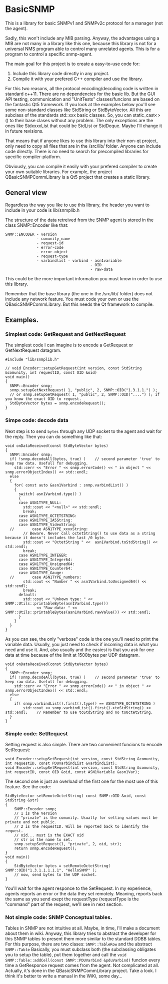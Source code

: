# BasicSNMP

This is a library for basic SNMPv1 and SNMPv2c protocol for a manager (not the agent).

Sadly, this won't include any MIB parsing.
Anyway, the advantages using a MIB are not many in a library like this one, because this library is not for a universal NMS program able to control many unrelated agents. This is for a program to control a specific snmp-agent.

The main goal for this project is to create a easy-to-use code for:
1. Include this library code directly in any project.
2. Compile it with your prefered C++ compiler and use the library.

For this two reasons, all the protocol encoding/decoding code is written in standard c++11. There are no dependencies for the basic lib.
But the GUI API testing, communication and "UnitTests" classes/funcions are based on the fantastic Qt5 framework.
If you look at the examples below you'll see some non-standard classes like StdString or StdByteVector. All this are subclass of the standards std::xxx basic classes. So, you can static_cast<>() to their base clases without any problem.
The only exceptions are the ones like StdxxxxList that could be StdList or StdDeque. Maybe I'll change it in future revisions.

That means that if anyone likes to use this library into their non-qt project, only need to copy all files that are in the /src/lib/ folder. Anyone can include code directly. There is no need to search for precompiled libraries for specific compiler-platform.

Obviously, you can compile it easily with your prefered compiler to create your own suitable libraries.
For example, the project QBasicSNMPCommLibrary is a Qt5 project that creates a static library.

## General view
Regardless the way you like to use this library, the header you want to include in your code is lib/snmplib.h

The structure of the data retreived from the SNMP agent is stored in the class SNMP::Encoder like that:

    SNMP::ENCODER - version
                  - comunity_name
                  - request-id
                  - error-code
                  - error-object
                  - request-type
                  - varbindlist - varbind - asn1variable
                                          - OID
                                          - raw-data

This could be the more important information you must know in order to use this library.

Remember that the base library (the one in the /src/lib/ folder) does not include any network feature. You must code your own or use the QBasicSNMPCommLibrary. But this needs the Qt framework to compile.

## Examples.
### Simplest code: GetRequest and GetNextRequest
The simplest code I can imagine is to encode a GetRequest or GetNextRequest datagram.
```
#include "lib/snmplib.h"

// void Encoder::setupGetRequest(int version, const StdString &comunity, int requestID, const OID &oid)
void main()
{
  SNMP::Encoder snmp;
  snmp.setupGetNextRequest( 1, "public", 2, SNMP::OID("1.3.1.1.") );
  // or snmp.setupGetRequest( 1, "public", 2, SNMP::OID("....") ); if you know the exact OID to request.
  StdByteVector bytes = snmp.encodeRequest();
}
```

### Simpe code: decode data
Next step is to send ```bytes``` through any UDP socket to the agent and wait for the reply.
Then you can do something like that:
```
void onDataReceived(const StdByteVector bytes)
{
  SNMP::Encoder snmp;
  if( !snmp.decodeAll(bytes, true) )    // second parameter 'true' to keep raw data. Usefull for debugging.
    std::cerr << "Error " << snmp.errorCode() << " in object " << snmp.errorObjectIndex() << std::endl;
  else
  {
    for( const auto &asn1Varbind : snmp.varbindList() )
    {
      switch( asn1Varbind.type() )
      {
      case ASN1TYPE_NULL:
        std::cout << "<null>" << std::endl;
        break;
      case ASN1TYPE_OCTETSTRING:
      case ASN1TYPE_IA5String:
      case ASN1TYPE_VideoString:
  //		case ASN1TYPE_xxxxString:
        // Beware. Never call octetString() to use data as a string because it doesn't includes the last /0 byte.
        std::cout << "OctetString " <<  asn1Varbind.toStdString() << std::endl;
        break;
      case ASN1TYPE_INTEGER:
      case ASN1TYPE_Integer64:
      case ASN1TYPE_Unsigned64:
      case ASN1TYPE_Counter64:
      case ASN1TYPE_Gauge:
  //		case ASN1TYPE_numbers:
        std::cout << "Number " << asn1Varbind.toUnsigned64() << std::endl;
        break;
      default:
        std::cout << "Unkown type: " << SNMP::Utils::printableByte(asn1Varbind.type())
              << "Raw data: " << SNMP::Utils::printableBytes(asn1Varbind.rawValue()) << std::endl;
      }
    }
  }
}
```
As you can see, the only "verbose" code is the one you'll need to print the variable data.
Usually, you just need to check if incoming data is what you need and use it.
And, also usually and the easiest is that you ask for one data at time because of the limit at 1500bytes per UDP datagram.
```
void onDataReceived(const StdByteVector bytes)
{
  SNMP::Encoder snmp;
  if( !snmp.decodeAll(bytes, true) )    // second parameter 'true' to keep raw data. Usefull for debugging.
    std::cerr << "Error " << snmp.errorCode() << " in object " << snmp.errorObjectIndex() << std::endl;
  else
  {
    if( snmp.varbindList().first().type() == ASN1TYPE_OCTETSTRING )
        std::cout << snmp.varbindList().first()->toStdString() << std::endl;    // Remember to use toStdString and no toOctetString.
  }
}
```

### Simple code: SetRequest
Setting request is also simple.
There are two convenient funcions to encode SetRequest:
```
void Encoder::setupSetRequest(int version, const StdString &comunity, int requestID, const PDUVarbindList &varbindList);
void Encoder::setupSetRequest(int version, const StdString &comunity, int requestID, const OID &oid, const ASN1Variable &asn1Var);
```
The second one is just an overload of the first one for the most use of this feature.
See the code:
```
StdByteVector setRemoteOctetString( const SNMP::OID &oid, const StdString &str)
{
    SNMP::Encoder snmp;
    // 1 is the Version
    // "private" is the comunity. Usually for setting values must be private and not public.
    // 2 is the requestID. Will be reported back to identify the request.
    // oid... must is the EXACT oid
    // str is the name to set.
    snmp.setupSetRequest(1, "private", 2, oid, str);
    return snmp.encodeRequest();
}
void main()
{
    StdByteVector bytes = setRemoteOctetString( SNMP::OID("1.3.1.1.1.1.1", "HelloSNMP" );
    // now, send bytes to the UDP socket.
}
```
You'll wait for the agent responce to the SetRequest.
In my experience, agents reports an error or the data they set remotely. Meaning, reports back the same as you send exept the requestType (requestType is the "command" part of the request, we'll see in next section.

### Not simple code: SNMP Conceptual tables.
Tables in SNMP are not intuitive at all. Maybe, in time, I'll make a document about them in wiki.
Anyway, this library tries to abstract the developer for this SNMP tables to present them more similar to the standard DDBB tables.
For this purpose, there are two clases: ```SNMP::TableRow``` and the abstract ```SNMP::Table```
Basically, you must subclass both (the subclassing obligates you to setup the table), put them together and call the ```void SNMP::Table::addCell(const SNMP::PDUVarbind &pduVarbind)``` funcion every time a GetResponce request comes from the agent.
Not complicated at all. Actually, it's done in the QBasicSNMPCommLibrary project. Take a look.
I think it's better to write a manual in the WiKi, some day...
